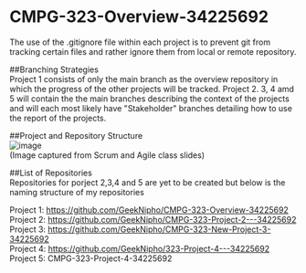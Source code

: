 # CMPG-323-Overview-34225692

The use of the .gitignore file within each project is to prevent git from tracking certain files and rather ignore them from local or remote repository. 

##Branching Strategies <br />
Project 1 consists of only the main branch as the overview repository in which the progress of the other projects will be tracked.
Project 2. 3, 4 amd 5 will contain the the main branches describing the context of the projects and will each most likely have "Stakeholder" branches detailing how to use the report of the projects.


##Project and Repository Structure <br />
![image](https://user-images.githubusercontent.com/107882888/185408777-36cefc3a-8e15-4fec-b15a-f39f4262d12a.png) <br />
(Image captured from Scrum and Agile class slides)

##List of Repositories <br />
Repositories for porject 2,3,4 and 5 are yet to be created but below is the naming structure of my repositories <br />

Project 1: https://github.com/GeekNipho/CMPG-323-Overview-34225692 <br />
Project 2: https://github.com/GeekNipho/CMPG-323-Project-2---34225692 <br />
Project 3: https://github.com/GeekNipho/CMPG-323-New-Project-3-34225692 <br />
Project 4: https://github.com/GeekNipho/323-Project-4---34225692 <br />
Project 5: CMPG-323-Project-4-34225692
